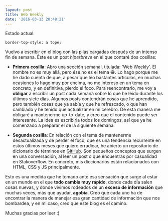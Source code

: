 ```yaml
---
layout: post
title: Web Weekly
date: '2016-03-13 20:48:21'
---
```


Estado actual:
<pre><code class="language-css">border-top-style: a tope;
</code></pre>

Vuelvo a escribir en el blog con las pilas cargadas después de un intenso fin de semana. Éste es un post *hiperbreve* en el que contaré dos cosillas:

* **Primera cosilla**: Abro una sección semanal, titulada: 'Web Weekly'. El nombre no es muy allá, pero ése no es el tema 😁. Lo hago porque me he dado cuenta de que, a pesar que leo bastantes artículos, en muchas ocasiones lo hago muy por encima, no me intereso en un tema en concreto, y en definitiva, pierdo el foco. Para reencontrarlo, me voy a **obligar** a escribir un post cada semana sobre lo que he leído durante los últimos siete días. Algunos posts contendrán cosas que he aprendido, pero también cosas que ya sabía y que he refrescado, o que han cambiado y he tenido que actualizar en mi cerebro. De esta manera me obligaré a mantenerme up-to-date, y creo que el contenido puede ser interesante. La idea es escribirla todos los domingos, así que ya he comenzado a preparar el de la siguiente semana.

* **Segunda cosilla**: En relación con el tema de mantenerme desactualizada y de perder el foco, que es una tendencia recurrente en estos últimos meses que quiero erradicar, he abierto un repositorio de dicionario de términos en [GitHub](https://github.com/elenatorro/Glosario). Son pequeños conceptos que surgen en una conversación, al leer un post o que encuentras por casualidad en Stakoverflow. En concreto, mis diccionarios están relacionados con HTML, CSS y JS principalmente.

Esto es una medida que he tomado ante esa sensación que surge al estar en un mundo en el que **todo cambia muy rápido**, donde cada día salen cosas nuevas, y donde vivimos rodeados de un **exceso de información** que muchas veces, más que ayudar, **agobia**. Creo que cada uno ha de encontrar la manera de manejar esa gran cantidad de información que nos bombardea, y en mi caso, creo que este blog es el camino.

Muchas gracias por leer :)